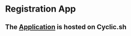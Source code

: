 # Registration App

## The [Application]([https://www.example.com](https://registration-app-adarsh-sahu.cyclic.app)https://registration-app-adarsh-sahu.cyclic.app) is hosted on Cyclic.sh
